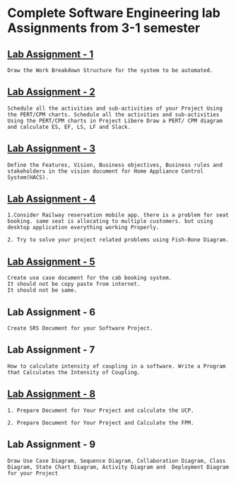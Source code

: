 # Complete Software Engineering lab Assignments from 3-1 semester

## [Lab Assignment - 1](./Assignment_1)

    Draw the Work Breakdown Structure for the system to be automated.

## [Lab Assignment - 2](./Assignment_2)

    Schedule all the activities and sub-activities of your Project Using the PERT/CPM charts. Schedule all the activities and sub-activities Using the PERT/CPM charts in Project Libere Draw a PERT/ CPM diagram and calculate ES, EF, LS, LF and Slack.

## [Lab Assignment - 3](./Assignment_3)

    Define the Features, Vision, Business objectives, Business rules and stakeholders in the vision document for Home Appliance Control System(HACS).

## [Lab Assignment - 4](./Assignment_4)

    1.Consider Railway reservation mobile app. there is a problem for seat booking. same seat is allocating to multiple customers. but using desktop application everything working Properly.
    
    2. Try to solve your project related problems using Fish-Bone Diagram.

## [Lab Assignment - 5](./Assignment_5)

    Create use case document for the cab booking system.
    It should not be copy paste from internet.
    It should not be same.

## Lab Assignment - 6

    Create SRS Document for your Software Project.

## Lab Assignment - 7

    How to calculate intensity of coupling in a software. Write a Program that Calculates the Intensity of Coupling.

## [Lab Assignment - 8](./Assignment_8)

    1. Prepare Document for Your Project and calculate the UCP.
    
    2. Prepare Document for Your Project and Calculate the FPM.

## Lab Assignment - 9

    Draw Use Case Diagram, Sequence Diagram, Collaboration Diagram, Class Diagram, State Chart Diagram, Activity Diagram and  Deployment Diagram for your Project 
